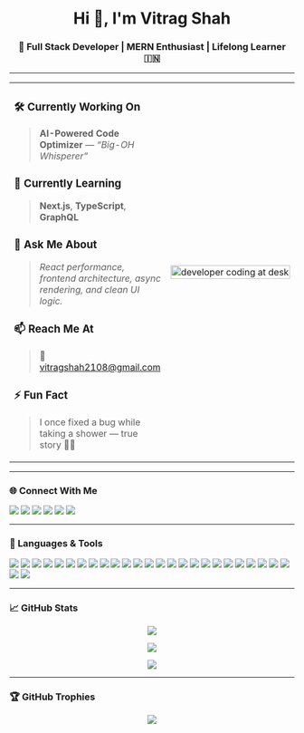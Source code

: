 <h1 align="center">Hi 👋, I'm Vitrag Shah</h1>
<h3 align="center">🚀 Full Stack Developer | MERN Enthusiast | Lifelong Learner 🇮🇳</h3>

---

<table>
  <tr>
    <td width="55%">
      
### 🛠️ Currently Working On
> **AI-Powered Code Optimizer** — _“Big-OH Whisperer”_

### 🌱 Currently Learning
> **Next.js**, **TypeScript**, **GraphQL**

### 💬 Ask Me About
> _React performance, frontend architecture, async rendering, and clean UI logic._

### 📫 Reach Me At
> 📧 [vitragshah2108@gmail.com](mailto:vitragshah2108@gmail.com)

### ⚡ Fun Fact
> I once fixed a bug while taking a shower — true story 🚿🐞

   </td>
   <td width="45%" align="center">
    <img src="https://media.giphy.com/media/qgQUggAC3Pfv687qPC/giphy.gif" alt="developer coding at desk" width="100%" />

   </td>
  </tr>
</table>

---

### 🌐 Connect With Me

<p align="left">
  <a href="https://twitter.com/vitrag_21" target="_blank"><img src="https://img.shields.io/badge/Twitter-%231DA1F2.svg?&style=for-the-badge&logo=twitter&logoColor=white" /></a>
  <a href="https://linkedin.com/in/vitrag-shah-684952213" target="_blank"><img src="https://img.shields.io/badge/LinkedIn-%230077B5.svg?&style=for-the-badge&logo=linkedin&logoColor=white" /></a>
  <a href="https://instagram.com/21_vitrag" target="_blank"><img src="https://img.shields.io/badge/Instagram-%23E4405F.svg?&style=for-the-badge&logo=instagram&logoColor=white" /></a>
  <a href="https://www.hackerrank.com/h202412100" target="_blank"><img src="https://img.shields.io/badge/Hackerrank-%232EC866.svg?&style=for-the-badge&logo=hackerrank&logoColor=white" /></a>
  <a href="https://leetcode.com/vitrag2108" target="_blank"><img src="https://img.shields.io/badge/Leetcode-%23FFA116.svg?&style=for-the-badge&logo=leetcode&logoColor=white" /></a>
  <a href="https://auth.geeksforgeeks.org/user/vitragshzh18" target="_blank"><img src="https://img.shields.io/badge/GFG-%2300C853.svg?&style=for-the-badge&logo=geeksforgeeks&logoColor=white" /></a>
</p>

---

### 🧰 Languages & Tools

<p align="left">
  <img src="https://img.shields.io/badge/HTML5-E34F26?style=for-the-badge&logo=html5&logoColor=white" />
  <img src="https://img.shields.io/badge/CSS3-1572B6?style=for-the-badge&logo=css3&logoColor=white" />
  <img src="https://img.shields.io/badge/JavaScript-F7DF1E?style=for-the-badge&logo=javascript&logoColor=black" />
  <img src="https://img.shields.io/badge/TypeScript-3178C6?style=for-the-badge&logo=typescript&logoColor=white" />
  <img src="https://img.shields.io/badge/React-61DAFB?style=for-the-badge&logo=react&logoColor=black" />
  <img src="https://img.shields.io/badge/Next.js-000000?style=for-the-badge&logo=nextdotjs&logoColor=white" />
  <img src="https://img.shields.io/badge/Node.js-339933?style=for-the-badge&logo=nodedotjs&logoColor=white" />
  <img src="https://img.shields.io/badge/Express.js-000000?style=for-the-badge&logo=express&logoColor=white" />
  <img src="https://img.shields.io/badge/MongoDB-47A248?style=for-the-badge&logo=mongodb&logoColor=white" />
  <img src="https://img.shields.io/badge/GraphQL-E10098?style=for-the-badge&logo=graphql&logoColor=white" />
  <img src="https://img.shields.io/badge/Python-3776AB?style=for-the-badge&logo=python&logoColor=white" />
  <img src="https://img.shields.io/badge/C-00599C?style=for-the-badge&logo=c&logoColor=white" />
  <img src="https://img.shields.io/badge/C++-00599C?style=for-the-badge&logo=cplusplus&logoColor=white" />
  <img src="https://img.shields.io/badge/Java-ED8B00?style=for-the-badge&logo=java&logoColor=white" />
  <img src="https://img.shields.io/badge/.NET-512BD4?style=for-the-badge&logo=dotnet&logoColor=white" />
  <img src="https://img.shields.io/badge/PHP-777BB4?style=for-the-badge&logo=php&logoColor=white" />
  <img src="https://img.shields.io/badge/MySQL-4479A1?style=for-the-badge&logo=mysql&logoColor=white" />
  <img src="https://img.shields.io/badge/PostgreSQL-4169E1?style=for-the-badge&logo=postgresql&logoColor=white" />
  <img src="https://img.shields.io/badge/Git-F05032?style=for-the-badge&logo=git&logoColor=white" />
  <img src="https://img.shields.io/badge/GitHub-181717?style=for-the-badge&logo=github&logoColor=white" />
  <img src="https://img.shields.io/badge/Nginx-009639?style=for-the-badge&logo=nginx&logoColor=white" />
  <img src="https://img.shields.io/badge/Linux-FCC624?style=for-the-badge&logo=linux&logoColor=black" />
  <img src="https://img.shields.io/badge/Postman-FF6C37?style=for-the-badge&logo=postman&logoColor=white" />
  <img src="https://img.shields.io/badge/Tailwind_CSS-38B2AC?style=for-the-badge&logo=tailwind-css&logoColor=white" />
  <img src="https://img.shields.io/badge/SASS-CC6699?style=for-the-badge&logo=sass&logoColor=white" />
  <img src="https://img.shields.io/badge/Bootstrap-7952B3?style=for-the-badge&logo=bootstrap&logoColor=white" />
  <img src="https://img.shields.io/badge/Bash-4EAA25?style=for-the-badge&logo=gnubash&logoColor=white" />
</p>


---

### 📈 GitHub Stats

<p align="center">
  <img src="https://github-readme-stats.vercel.app/api?username=vitragshah2108&show_icons=true&theme=tokyonight" />
</p>

<p align="center">
  <img src="https://github-readme-stats.vercel.app/api/top-langs/?username=vitragshah2108&layout=compact&theme=tokyonight" />
</p>

<p align="center">
  <img src="https://github-readme-streak-stats.herokuapp.com/?user=vitragshah2108&theme=tokyonight" />
</p>

---

### 🏆 GitHub Trophies

<p align="center">
  <img src="https://github-profile-trophy.vercel.app/?username=vitragshah2108&theme=tokyonight&row=1&column=7" />
</p>
